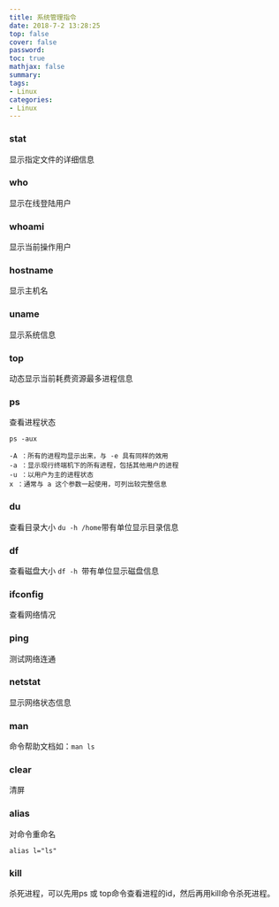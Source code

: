```yaml
---
title: 系统管理指令
date: 2018-7-2 13:28:25
top: false
cover: false
password:
toc: true
mathjax: false
summary: 
tags:
- Linux
categories:
- Linux
---
```



### stat  
显示指定文件的详细信息

### who
显示在线登陆用户

### whoami
显示当前操作用户

### hostname
显示主机名

### uname
显示系统信息

### top  
动态显示当前耗费资源最多进程信息

### ps  
查看进程状态 

```
ps -aux

-A ：所有的进程均显示出来，与 -e 具有同样的效用
-a ：显示现行终端机下的所有进程，包括其他用户的进程
-u ：以用户为主的进程状态
x ：通常与 a 这个参数一起使用，可列出较完整信息

```

### du  
查看目录大小 `du -h /home`带有单位显示目录信息

### df
查看磁盘大小 `df -h `带有单位显示磁盘信息

### ifconfig  
查看网络情况

### ping
测试网络连通

### netstat 
显示网络状态信息

### man  
命令帮助文档如：`man ls`

### clear
清屏

### alias
对命令重命名

```
alias l="ls" 
``` 

### kill   
杀死进程，可以先用ps 或 top命令查看进程的id，然后再用kill命令杀死进程。
